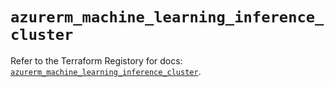 # `azurerm_machine_learning_inference_cluster`

Refer to the Terraform Registory for docs: [`azurerm_machine_learning_inference_cluster`](https://registry.terraform.io/providers/hashicorp/azurerm/3.82.0/docs/resources/machine_learning_inference_cluster).
